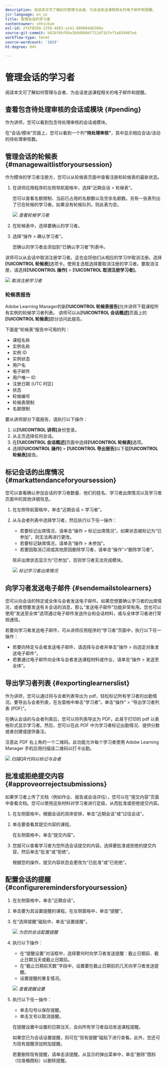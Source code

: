 ```yaml
---
description: 阅读本文可了解如何管理与会者、为会话发送课程相关的电子邮件和提醒。
jcr-language: en_us
title: 管理会话的学习者
contentowner: shhivkum
exl-id: 2f4f8589-2350-4683-a141-809084d6309a
source-git-commit: b01bf6bf89a3b9d860df712df1b7ef3a859407ed
workflow-type: tm+mt
source-wordcount: '1029'
ht-degree: 84%

---
```


# 管理会话的学习者

阅读本文可了解如何管理与会者、为会话发送课程相关的电子邮件和提醒。

## 查看包含待处理审核的会话或模块 {#pending}

作为讲师，您可以看到包含待处理审核的会话或模块。

在“会话/模块”页面上，您可以看到一个列&#x200B;**“待处理审核”**，其中显示相应会话/活动的待处理审核数。

## 管理会话的轮候表 {#managewaitlistforyoursession}

作为模块的学习者注册方，您可以从轮候表页面中查看注册和轮候表的最新状态。

1. 在讲师应用程序的左侧导航窗格中，选择“近期会话 > 轮候表”。

   您可以查看名额限制、当前已占用的名额数以及空余名额数。另有一张表列出了已在轮候的学习者。如果没有轮候队列，则此表为空。

   ![](assets/waitlist.png)
   *查看轮候学习者*

1. 在轮候表中，选择要确认的学习者。
1. 选择“操作 > 确认学习者”。

   您确认的学习者会添加到“已确认学习者”列表中。

讲师可以从会话中取消注册学习者。这也会将他们从相应的学习中取消注册。选择&#x200B;**[!UICONTROL 轮候表]**&#x200B;选项卡。使用复选框选择要取消注册的学习者。要取消注册，请选择&#x200B;**[!UICONTROL 操作]** > **[!UICONTROL 取消注册学习者]**。

![](assets/unenroll-learners.png)
*取消注册学习者*

### 轮候表报告

Adobe Learning Manager的新&#x200B;**[!UICONTROL 轮候表报告]**&#x200B;允许讲师下载课程所有实例的轮候学习者列表。 讲师可以从&#x200B;**[!UICONTROL 会话概述]**&#x200B;页面上的&#x200B;**[!UICONTROL 轮候表]**&#x200B;部分访问此报告。

下面是“轮候表”报告中可用的列：

* 课程名称
* 实例名称
* 实例 ID
* 实例状态
* 用户名
* 电子邮件
* 用户唯一 ID
* 注册日期 (UTC 时区)
* 状态
* 轮候编号
* 轮候表限制
* 名额限制

要从讲师部分下载报告，请执行以下操作：

1. 以&#x200B;**[!UICONTROL 讲师]**&#x200B;身份登录。
2. 从主页选择任何会话。
3. 在&#x200B;**[!UICONTROL 会话概述]**&#x200B;页面中选择&#x200B;**[!UICONTROL 轮候表]**&#x200B;选项。
4. 选择&#x200B;**[!UICONTROL 操作]** > **[!UICONTROL 导出报告]**&#x200B;以下载&#x200B;**[!UICONTROL 轮候表]**&#x200B;报告。

## 标记会话的出席情况 {#markattendanceforyoursession}

您可以查看确认参加会话的学习者数量、他们的姓名、学习者出席情况以及学习者页面中的其他详细信息。

1. 在左侧导航窗格中，单击“近期会话 > 学习者”。
1. 从与会者列表中选择学习者，然后执行以下任一操作：

   * 若要标记出席情况，请单击“操作 > 标记出席情况”。如果状态被标记为“已参加”，则无法再进行更改。
   * 若要标记缺席情况，请单击“操作 > 未参加”。
   * 若要因取消订阅或其他原因删除学习者，请单击“操作”>“删除学习者”。

   除非出席状态显示为“已参加”，否则学习者无法完成模块。

   ![](assets/markattendance.png)
   *标记学习者出席情况*

## 向学习者发送电子邮件 {#sendemailstolearners}

您可以向会话的特定或全体与会者发送电子邮件。如果您想要确认学习者的出席情况，或者想要发送有关会话的消息，那么“发送电子邮件”功能非常有用。您也可以使用“发送至全体”选项通过电子邮件发送作业和会话材料，或与全体学习者进行常规通信。

若要向学习者发送电子邮件，可从讲师应用程序的“学习者”页面中，执行以下任一操作：

* 若要向特定与会者发送电子邮件，请选择与会者并单击“操作 > 向选定对象发送电子邮件”。
* 若要通过电子邮件向全体与会者发送课程材料或作业，请单击“操作 > 发送至全体”。

## 导出学习者列表 {#exportinglearnerslist}

作为讲师，您可以通过将与会者列表导出为 pdf，轻松标记所有学习者的出勤情况。要导出与会者列表，在左窗格中单击“学习者”。单击“操作” > “导出学习者列表 (PDF)”。

在确认会话的与会者列表后，您可以将列表导出为 PDF。此易于打印的 pdf 以表格形式显示学习者。然后，您可以在此 PDF 中为学习者标记出勤情况、提供分数或者创建或提供备注。

注意此 PDF 右上角的一个二维码。此功能允许每个学习者使用 Adobe Learning Manager 手机应用扫描该二维码以打卡出勤。

![](assets/exportpdf.png)
*扫描QR代码以标记与会者*

## 批准或拒绝提交内容 {#approveorrejectsubmissions}

如果学习者上传了文档（例如作业、报告或会话评估），您可以在“提交内容”页面中查看文档。您可以使用这些材料对学习者进行定级，从而批准或拒绝提交内容。

1. 在左侧窗格中，根据会话的具体安排，单击“近期会话”或“过往会话”。
1. 单击要查看其提交内容的课程。

   在左侧窗格中，单击“提交内容”。

1. 您就可以查看学习者为您所选会话提交的内容。选择要批准或拒绝的提交内容，然后单击“批准”或“拒绝”。

   根据您的操作，提交内容状态会更改为“已批准”或“已拒绝”。

## 配置会话的提醒 {#configureremindersforyoursession}

1. 在左侧窗格中，单击“近期会话”。
1. 单击要为其设置提醒的课程。在左侧窗格中，单击“提醒”。
1. 在“选择提醒”磁贴中，单击“设置提醒”。

   ![](assets/setreminder.png)
   *为您的会话配置提醒*

1. 执行以下操作：

   * 在“提醒设置”对话框中，选择要何时向学习者发送提醒：截止日期前、截止日期当天或截止日期后。
   * 在“截止日期前天数”字段中，设置要在截止日期前的几天向学习者发送提醒。
   * 设置提醒的重复情况。

   ![](assets/remindersettings.png)
   *查看提醒设置*

1. 执行以下任一操作：

   * 单击勾号以保存提醒。
   * 单击叉号以取消提醒。

   在提醒设置中设置的日期当天，会向所有学习者自动发送课程提醒。

   如果您已为会话设置提醒，则可在“现有提醒”磁贴下进行查看。此外，您还可为现有提醒添加附加提醒。

   若要删除现有提醒，请单击该提醒。从显示的弹出菜单中，单击&quot;删除&quot;图标（垃圾桶图标）以删除提醒。
